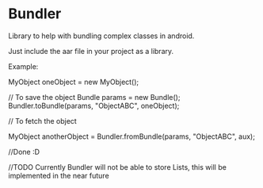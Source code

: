 Bundler
=======

Library to help with bundling complex classes in android.

Just include the aar file in your project as a library.

Example:

MyObject oneObject = new MyObject();


// To save the object
Bundle params = new Bundle();
Bundler.toBundle(params, "ObjectABC", oneObject);

// To fetch the object

MyObject anotherObject = Bundler.fromBundle(params, "ObjectABC", aux);

//Done :D


//TODO
Currently Bundler will not be able to store Lists, this will be implemented in the near future
